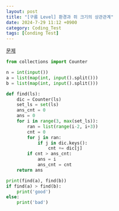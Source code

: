 ```yaml
---
layout: post
title: "[구름 Level] 환경과 쥐 크기의 상관관계"
date: 2024-7-29 11:12 +0900
category: Coding_Test
tags: [Conding Test]
---
```

[문제](https://level.goorm.io/exam/49101/%ED%99%98%EA%B2%BD%EA%B3%BC-%EC%A5%90-%ED%81%AC%EA%B8%B0%EC%9D%98-%EC%83%81%EA%B4%80%EA%B4%80%EA%B3%84/quiz/1)
```python
from collections import Counter

n = int(input())
a = list(map(int, input().split()))
b = list(map(int, input().split()))

def find(ls):
    dic = Counter(ls)
    set_ls = set(ls)
    ans_cnt = 0
    ans = 0
    for i in range(3, max(set_ls)):
        ran = list(range(i-2, i+3))
        cnt = 0
        for j in ran:
            if j in dic.keys():
                cnt += dic[j]
        if cnt > ans_cnt:
            ans = i
            ans_cnt = cnt
    return ans

print(find(a), find(b))
if find(a) > find(b):
    print('good')
else:
    print('bad')
```

